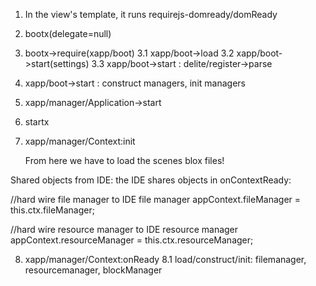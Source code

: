 
1. In the view's template, it runs requirejs-domready/domReady
2. bootx(delegate=null)
3. bootx->require(xapp/boot)
3.1 xapp/boot->load
3.2 xapp/boot->start(settings)
3.3 xapp/boot->start : delite/register->parse
4. xapp/boot->start : construct managers, init managers
5. xapp/manager/Application->start
6. startx
7. xapp/manager/Context:init
    
    From here we have to load the scenes blox files!
    

Shared objects from IDE:
the IDE shares objects in onContextReady:
 
//hard wire file manager to IDE file manager
appContext.fileManager = this.ctx.fileManager;
 
//hard wire resource manager to IDE resource manager
appContext.resourceManager = this.ctx.resourceManager;

8. xapp/manager/Context:onReady
8.1 load/construct/init: filemanager, resourcemanager, blockManager


